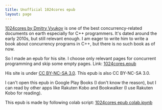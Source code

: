 ```yaml
---
title: Unofficial 1024cores epub
layout: page
---
```

[1024cores by Dmitry Vyukov](https://www.1024cores.net/home) is one of the best concurrency-related documents on earth especially for C++ programmers.
It's dated around the early 2010s, but still relevant enough.
I am eager to write him to write a book about concurrency programs in C++, but there is no such book as of now.

So I made an epub for his site. 
I choose only relevant pages for concurrent programming and skip some empty pages.
Link: [1024cores.epub](/assets/binary/2023-11-04/1024cores.epub)

His site is under [CC BY-NC-SA 3.0](https://creativecommons.org/licenses/by-nc-sa/3.0/). This epub is also CC BY-NC-SA 3.0.

I can't open this epub in Google Play Books (I don't know the reason), but I can read by other apps like Rakuten Kobo and Bookwalker (I use Rakuten Kobo for reading).

This epub is made by following colab script: [1024cores epub colab.ipynb](https://colab.research.google.com/drive/1-i8U5bst0iWrST5JtXHt40JlhZ1lju3o?usp=sharing)